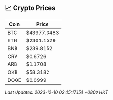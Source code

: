 ## 📈 Crypto Prices

| Coin | Price |
| ---- | ----- |
| BTC | $43977.3483 |
| ETH | $2361.1529 |
| BNB | $239.8152 |
| CRV | $0.6726 |
| ARB | $1.1708 |
| OKB | $58.3182 |
| DOGE | $0.0999 |

_Last Updated: 2023-12-10 02:45:17.154 +0800 HKT_